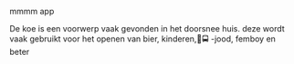 mmmm app

De koe is een voorwerp vaak gevonden in het doorsnee huis. deze wordt vaak gebruikt voor het openen van bier, kinderen,🚐🚍
-jood, femboy en beter
